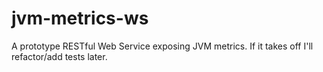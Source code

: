 # jvm-metrics-ws
A prototype RESTful Web Service exposing JVM metrics. If it takes off I'll refactor/add tests later. 

